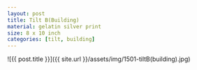 ```yaml
---
layout: post
title: Tilt B(Building)
material: gelatin silver print
size: 8 x 10 inch
categories: [tilt, building]
---
```



![{{ post.title }}]({{ site.url }}/assets/img/1501-tiltB(building).jpg)
